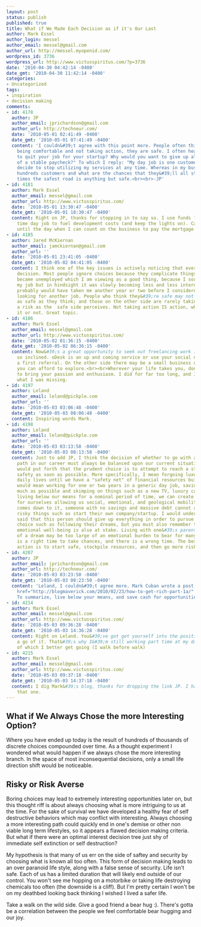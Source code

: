 ```yaml
---
layout: post
status: publish
published: true
title: What if We Made Each Decision as if it's Our Last
author: Mark Essel
author_login: messel
author_email: messel@gmail.com
author_url: http://messel.myopenid.com/
wordpress_id: 3736
wordpress_url: http://www.victusspiritus.com/?p=3736
date: '2010-04-30 04:42:14 -0400'
date_gmt: '2010-04-30 11:42:14 -0400'
categories:
- Uncategorized
tags:
- inspiration
- decision making
comments:
- id: 4178
  author: JP
  author_email: jprichardson@gmail.com
  author_url: http://techneur.com/
  date: '2010-05-01 02:41:49 -0400'
  date_gmt: '2010-05-01 07:41:49 -0400'
  content: 'I couldn&#39;t agree with this point more. People often think that by
    being comfortable and not taking action, they are safe. I often hear "You want
    to quit your job for your startup? Why would you want to give up all the safety
    of a stable paycheck?" To which I reply: "My day job is one customer. They can
    decide to stop utilizing my services at any time. Whereas in my business, I have
    hundreds customers and what are the chances that they&#39;ll all stop paying?"<br><br>Often
    times the safest road is anything but safe.<br><br>-JP'
- id: 4181
  author: Mark Essel
  author_email: messel@gmail.com
  author_url: http://www.victusspiritus.com/
  date: '2010-05-01 13:30:47 -0400'
  date_gmt: '2010-05-01 18:30:47 -0400'
  content: Right on JP, thanks for stopping in to say so. I use funds from my part
    time day job to fuel development costs (and keep the lights on). Can&#39;t wait
    until the day when I can count on the business to pay the mortgage.
- id: 4185
  author: Jared McKiernan
  author_email: jamckiernan@gmail.com
  author_url: ''
  date: '2010-05-01 23:41:05 -0400'
  date_gmt: '2010-05-02 04:41:05 -0400'
  content: I think one of the key issues is actively noticing that everything is a
    decision. Most people ignore choices because they complicate things. I recently
    became unemployed which I am viewing as a good thing, because I sort of liked
    my job but in hindsight it was slowly becoming less and less interesting-yet it
    probably would have taken me another year or two before I considered seriously
    looking for another job. People who think they&#39;re safe may not actually be
    as safe as they think; and those on the other side are rarely taking as much of
    a risk as the  safe side perceives. Not taking action IS action, whether you realize
    it or not. Great topic.
- id: 4186
  author: Mark Essel
  author_email: messel@gmail.com
  author_url: http://www.victusspiritus.com/
  date: '2010-05-02 01:36:15 -0400'
  date_gmt: '2010-05-02 06:36:15 -0400'
  content: Now&#39;s a great opportunity to seek out freelancing work if you&#39;re
    so inclined. oDesk is an up and coming service or use your social network to get
    a first referral. On the other side there may be a small business opportunity
    you can afford to explore.<br><br>Wherever your life takes you, don&#39;t forget
    to bring your passion and enthusiasm. I did for far too long, and I had no idea
    what I was missing.
- id: 4197
  author: Leland
  author_email: leland@pickple.com
  author_url: ''
  date: '2010-05-03 03:06:48 -0400'
  date_gmt: '2010-05-03 08:06:48 -0400'
  content: Inspiring words Mark.
- id: 4198
  author: Leland
  author_email: leland@pickple.com
  author_url: ''
  date: '2010-05-03 03:13:58 -0400'
  date_gmt: '2010-05-03 08:13:58 -0400'
  content: Just to add JP, I think the decision of whether to go with a more risky
    path in our career must always be balanced upon our current situation in life.<br><br>I
    would put forth that the prudent choice is to attempt to reach a state of financial
    safety as soon as possible. More specifically, I mean forgoing luxuries in our
    daily lives until we have a "safety net" of financial resources built up. This
    would mean working for one or two years in a generic day job, saving money as
    much as possible and skimping on things such as a new TV, luxury car, etc..<br><br>By
    living below our means for a nominal period of time, we can create a safety net
    for ourselves allowing us social, emotional, and geological mobility. When it
    comes down to it, someone with no savings and massive debt cannot afford to do
    risky things such as start their own company/startup. I would understand if you
    said that this person should give up everything in order to pursue a more risky
    choice such as following their dreams, but you must also remember that this person&#39;s
    emotional well-being is also at stake. Living with one&#39;s parents in the pursuit
    of a dream may be too large of an emotional burden to bear for many.<br><br>There
    is a right time to take chances, and there is a wrong time. The best course of
    action is to start safe, stockpile resources, and then go more risky.
- id: 4207
  author: JP
  author_email: jprichardson@gmail.com
  author_url: http://techneur.com/
  date: '2010-05-03 03:23:50 -0400'
  date_gmt: '2010-05-03 08:23:50 -0400'
  content: 'Leland, I couldn&#39;t agree more. Mark Cuban wrote a post on this: <a
    href="http://blogmaverick.com/2010/02/23/how-to-get-rich-part-1a/" rel="nofollow">http://blogmaverick.com/2010/02/23/how-to-get-r...</a>
    To summarize, live below your means, and save cash for opportunities. <br><br>-JP'
- id: 4214
  author: Mark Essel
  author_email: messel@gmail.com
  author_url: http://www.victusspiritus.com/
  date: '2010-05-03 09:36:28 -0400'
  date_gmt: '2010-05-03 14:36:28 -0400'
  content: Right on Leland. You&#39;ve got get yourself into the position to make
    a go of it. That&#39;s why I&#39;m still working part time at my day job, speaking
    of which I better get going (I walk before walk)
- id: 4215
  author: Mark Essel
  author_email: messel@gmail.com
  author_url: http://www.victusspiritus.com/
  date: '2010-05-03 09:37:18 -0400'
  date_gmt: '2010-05-03 14:37:18 -0400'
  content: I dig Mark&#39;s blog, thanks for dropping the link JP. I hadn&#39;t read
    that one.
---
```

<h2>What if We Always Chose the more Interesting Option?</h2>
<p>Where you have ended up today is the result of hundreds of thousands of discrete choices compounded over time. As a thought experiment I wondered what would happen if we always chose the more interesting branch. In the space of most inconsequential decisions, only a small life direction shift would be noticeable. </p>
<h2>Risky or Risk Averse</h2>
<p>Boring choices may lead to extremely interesting opportunities later on, but this thought riff is about always choosing what is more intriguing to us at the time. For the sake of survival we have developed a healthy fear of self destructive behaviors which may conflict with interesting. Always choosing a more interesting path could quickly end in one's demise or other non viable long term lifestyles, so it appears a flawed decision making criteria. But what if there were an optimal interest decision tree just shy of immediate self extinction or self destruction?</p>
<p>My hypothesis is that many of us err on the side of saftey and security by choosing what is known all too often. This form of decision making leads to an over paranoid life style, along with a false sense of security. Life isn't safe. Each of us has a limited duration that will likely end outside of our control. You won't see me hopping on a motorbike or taking life destroying chemicals too often (the downside is a cliff). But I'm pretty certain I won't be on my deathbed looking back thinking I wished I lived a safer life. </p>
<p>Take a walk on the wild side. Give a good friend a bear hug :). There's gotta be a correlation between the people we feel comfortable bear hugging and our joy.</p>
